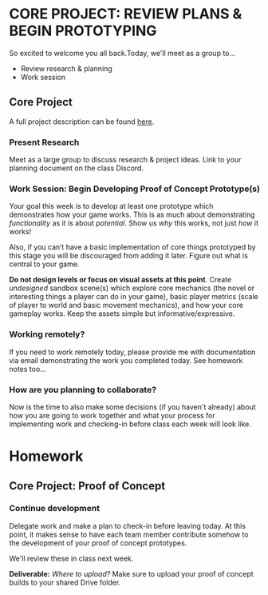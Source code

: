 # CORE PROJECT: REVIEW PLANS & BEGIN PROTOTYPING
So excited to welcome you all back.Today, we'll meet as a group to...
- Review research & planning
- Work session

## Core Project

A full project description can be found [here](https://docs.google.com/document/d/1tDOYw7MyPxJZYdS6a-K1kuao_4ohD3uiCvcKuJpBMBE/edit?usp=sharing).

### Present Research
Meet as a large group to discuss research & project ideas. Link to your planning document on the class Discord.

### Work Session: Begin Developing Proof of Concept Prototype(s) 
Your goal this week is to develop at least one prototype which demonstrates how your game works. This is as much about demonstrating _functionality_ as it is about _potential_. Show us _why_ this works, not just _how_ it works!

Also, if you can’t have a basic implementation of core things prototyped by this stage you will be discouraged from adding it later. Figure out what is central to your game.

__Do not design levels or focus on visual assets at this point__. Create _undesigned_ sandbox scene(s) which explore core mechanics (the novel or interesting things a player can do in your game), basic player metrics (scale of player to world and basic movement mechanics), and how your core gameplay works. Keep the assets simple but informative/expressive.

### Working remotely?
If you need to work remotely today, please provide me with documentation via email demonstrating the work you completed today. See homework notes too...

### How are you planning to collaborate?
Now is the time to also make some decisions (if you haven't already) about how you are going to work together and what your process for implementing work and checking-in before class each week will look like.

# Homework

## Core Project: Proof of Concept

### Continue development
Delegate work and make a plan to check-in before leaving today. At this point, it makes sense to have each team member contribute somehow to the development of your proof of concept prototypes.

We'll review these in class next week.

__Deliverable:__
_Where to upload?_ Make sure to upload your proof of concept builds to your shared Drive folder.